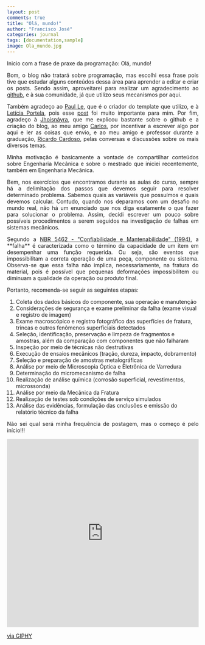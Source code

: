 ```yaml
---
layout: post
comments: true
title: "Olá, mundo!"
author: "Francisco José"
categories: journal
tags: [documentation,sample]
image: Ola_mundo.jpg
---
```

<html>
<body>

<p align="justify"> Inicio com a frase de praxe da programação: Olá, mundo!</p>



<p align="justify"> Bom, o blog não tratará sobre programação, mas escolhi essa frase pois tive que estudar alguns conteúdos dessa área para aprender a editar e criar os posts. Sendo assim, aproveitarei para realizar um agradecimento ao <a href="https://github.com/">github</a>, e à sua comunidade, já que utilizo seus mecanismos por aqui. </p>

<p align="justify"> Também agradeço ao <a href="https://www.lenpaul.com/">Paul Le</a>, que é o criador do template que utilizo, e à <a href="https://leportella.com/">Letícia Portela</a>, pois esse <a href="https://leportella.com/porque-ter-um-blog.html">post</a> foi muito importante para mim. Por fim, agradeço à <a href="http://jhoisz.github.io/">Jhoisnáyra</a>, que me explicou bastante sobre o github e a criação do blog, ao meu amigo <a href="https://www.instagram.com/_andre.aquino/">Carlos</a>, por incentivar a escrever algo por aqui e ler as coisas que envio, e ao meu amigo e professor durante a graduação, <a href="https://www.instagram.com/_ricardosoareseng/">Ricardo Cardoso</a>, pelas conversas e discussões sobre os mais diversos temas.</p>

<p align="justify"> Minha motivação é basicamente a vontade de compartilhar conteúdos sobre Engenharia Mecânica e sobre o mestrado que iniciei recentemente, também em Engenharia Mecânica.</p>	

<p align="justify"> Bem, nos exercícios que encontramos durante as aulas do curso, sempre há a delimitação dos passos que devemos seguir para resolver determinado problema. Sabemos quais as variáveis que possuímos e quais devemos calcular. Contudo, quando nos deparamos com um desafio no mundo real, não há um enunciado que nos diga exatamente o que fazer para solucionar o problema. Assim, decidi escrever um pouco sobre possíveis procedimentos a serem seguidos na investigação de falhas em sistemas mecânicos.</p>

<p align="justify"> Segundo a <a href="https://www.abntcatalogo.com.br/norma.aspx?ID=4086">NBR 5462 - "Confiabilidade e Mantenabilidade" (1994)</a>, a **falha** é caracterizada como o término da capacidade de um item em desempenhar uma função requerida. Ou seja, são eventos que impossibilitam a correta operação de uma peça, componente ou sistema. Observa-se que essa falha não implica, necessariamente, na fratura do material, pois é possível que pequenas deformações impossibilitem ou diminuam a qualidade da operação ou produto final.
</p>

<p align="justify"> Portanto, recomenda-se seguir as seguintes etapas:</p>
<ol>
	<li>Coleta dos dados básicos do componente, sua operação e manutenção</li>
	<li>Considerações de segurança e exame preliminar da falha (exame visual e registro de imagem)</li>
	<li>Exame macroscópico e registro fotográfico das superfícies de fratura, trincas e outros fenômenos superficiais detectados</li>
	<li>Seleção, identificação, preservação e limpeza de fragmentos e amostras, além da comparação com componentes que não falharam</li>
	<li>Inspeção por meio de técnicas não destrutivas</li>
	<li>Execução de ensaios mecânicos (tração, dureza, impacto, dobramento)</li>
	<li>Seleção e preparação de amostras metalográficas</li>
	<li>Análise por meio de Microscopia Óptica e Eletrônica de Varredura</li>
	<li>Determinação do micromecanismo de falha</li>
	<li>Realização de análise química (corrosão superficial, revestimentos, microssonda)</li>
	<li>Análise por meio da Mecânica da Fratura</li>
	<li>Realização de testes sob condições de serviço simulados</li>
	<li>Análise das evidências, formulação das cnclusões e emissão do relatório técnico da falha</li>
</ol>

<p align="justify"> Não sei qual será minha frequência de postagem, mas o começo é pelo início!!!</p>

</body>
</html>


<p align = "center">

<div style="width:100%;height:0;padding-bottom:98%;position:relative;"><iframe src="https://giphy.com/embed/l4oWY0hKt6nK2KVJrN" width="100%" height="100%" style="position:absolute" frameBorder="0" class="giphy-embed" allowFullScreen></iframe></div><p><a href="https://giphy.com/gifs/ist-jornadas-mecanist-l4oWY0hKt6nK2KVJrN">via GIPHY</a></p>
